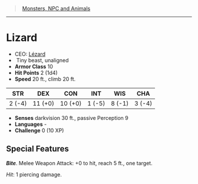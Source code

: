 ﻿---
!MonsterItem
Family: MonsterVO
Type: beast
Size: Tiny
Alignment: unaligned
ArmorClass: 10
HitPoints: 2 (1d4)
Speed: 20 ft., climb 20 ft.
Strength: ' 2 (-4)'
Dexterity: 11 (+0)
Constitution: 10 (+0)
Intelligence: ' 1 (-5)'
Wisdom: ' 8 (-1)'
Charisma: ' 3 (-4)'
Senses: darkvision 30 ft., passive Perception 9
Languages: '-'
Challenge: 0 (10 XP)
Id: monsters_vo.md#lizard
ParentLink: monsters_vo.md#monsters-npc-and-animals
Name: Lizard
ParentName: Monsters, NPC and Animals
NameLevel: 1
AltName: '[Lézard](hd_monsters_lezard.md)'
Attributes: {}
---
> [Monsters, NPC and Animals](srd_monsters.md)

---

# Lizard

- CEO: [Lézard](hd_monsters_lezard.md)
-  Tiny beast, unaligned
- **Armor Class** 10
- **Hit Points** 2 (1d4)
- **Speed** 20 ft., climb 20 ft.

|STR|DEX|CON|INT|WIS|CHA|
|---|---|---|---|---|---|
| 2 (-4)|11 (+0)|10 (+0)| 1 (-5)| 8 (-1)| 3 (-4)|

- **Senses** darkvision 30 ft., passive Perception 9
- **Languages** -
- **Challenge** 0 (10 XP)

## Special Features

**_Bite_**. Melee Weapon Attack: +0 to hit, reach 5 ft., one target.

_Hit_: 1 piercing damage.


